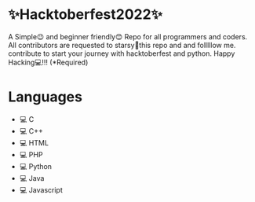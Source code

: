 # ✨Hacktoberfest2022✨
A Simple😉 and beginner friendly😊 Repo for all programmers and coders. All contributors are requested to starsy🌟this repo and and folllllow me. contribute to start your journey with hacktoberfest and python. Happy Hacking💻!!! (*Required)

# Languages
- 💻 C
- 💻 C++
- 💻 HTML
- 💻 PHP
- 💻 Python
- 💻 Java
- 💻 Javascript





